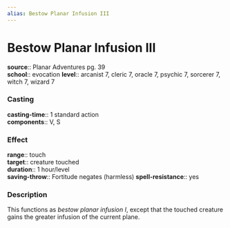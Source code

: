 ```yaml
---
alias: Bestow Planar Infusion III
---
```


# Bestow Planar Infusion III 

**source**:: Planar Adventures pg. 39  
**school**:: evocation
**level**:: arcanist 7, cleric 7, oracle 7, psychic 7, sorcerer 7, witch 7, wizard 7

### Casting 

**casting-time**:: 1 standard action  
**components**:: V, S

### Effect 

**range**:: touch  
**target**:: creature touched  
**duration**:: 1 hour/level  
**saving-throw**:: Fortitude negates (harmless)
**spell-resistance**:: yes

### Description 

This functions as *bestow planar infusion I*, except that the touched creature gains the greater infusion of the current plane.
